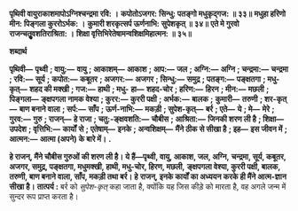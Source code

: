 **पृथिवी वायुराकाशमापोऽग्निश्चन्द्रमा रवि: ।** **कपोतोऽजगर: सिन्धु: पतङ्गो मधुकृद्गज: ॥ ३३॥** **मधुहा हरिणो मीन: पिङ्गला कुररोऽर्भक: ।** **कुमारी शरकृत्सर्प ऊर्णनाभि: सुपेशकृत् ॥ ३४॥** **एते मे गुरवो राजन्चतुॄवशतिराश्रिता: ।** **शिक्षा वृत्तिभिरेतेषामन्वशिक्षमिहात्मन: ॥ ३५॥** 

**शब्दार्थ** 

**पृथिवी—** **पृथ्वी** **; वायु:—** **वायु** **; आकाशम्—** **आकाश** **; आप:—** **जल** **; अग्नि:—** **अग्नि** **; चन्द्रमा:—** **चन्द्रमा** **; रवि:—** **सूर्य** **;** **कपोत:—** **कबूतर** **; अजगर:—** **अजगर** **; सिन्धु:—** **समुद्र** **; पतङ्ग:—** **पङ्क्षतगा** **; मधु-कृत्—** **शहद की मक्खी** **; गज:—** **हाथी** **; मधु-** **हा—** **शहद-चोर** **; हरिण:—** **हिरन** **; मीन:—** **मछली** **; पिङ्गला—** **ङ्क्षपगला नामक वेश्या** **; कुरर:—** **कुररी पक्षी** **; अर्भक:—** **बालक** **;** **कुमारी—** **तरुणी** **; शर-कृत्—** **बाण बनाने वाला** **; सर्प:—** **साँप** **; ऊर्ण-नाभि:—** **मकड़ी** **; सुपेश-कृत्—** **बर्र** **; एते—** **ये** **; मे—** **मेरे** **;** **गुरव:—** **गुरु** **; राजन्—** **हे राजा** **; चतु:-ङ्क्षवशति:—** **चौबीस** **; आश्रिता:—** **जिनकी शरण ली है** **; शिक्षा—** **उपदेश** **; वृत्तिभि:—** **कार्यों** **से** **; एतेषाम्—** **इनके** **; अन्वशिक्षम्—** **मैंने ठीक से सीखा है** **; इह—** **इस जीवन में** **; आत्मन:—** **आत्मा (अपने) के बारे में।** **.** 

**हे राजन्, मैंने चौबीस गुरुओं की शरण ली है। ये हैं—पृथ्वी, वायु, आकाश, जल, अग्नि,** **चन्द्रमा, सूर्य, कबूतर, अजगर, समुद्र, पङ्क्षतगा, मधुमक्खी, हाथी, मधु-चोर, हिरण, मछली,** **ङ्क्षपगला वेश्या, कुररी पक्षी, बालक, तरुणी, बाण बनाने वाला, साँप, मकड़ी तथा बर्र। हे** **राजन्, इनके कार्यों का अध्ययन करके ही मैंने आत्म-ज्ञान सीखा है।** **तात्पर्य :** बर्र को *सुपेश-कृत्* कहा जाता है, क्योंकि यह जिस कीड़े को मारता है, वह अगले जन्म में सुन्दर रूप प्राप्त करता है।  
